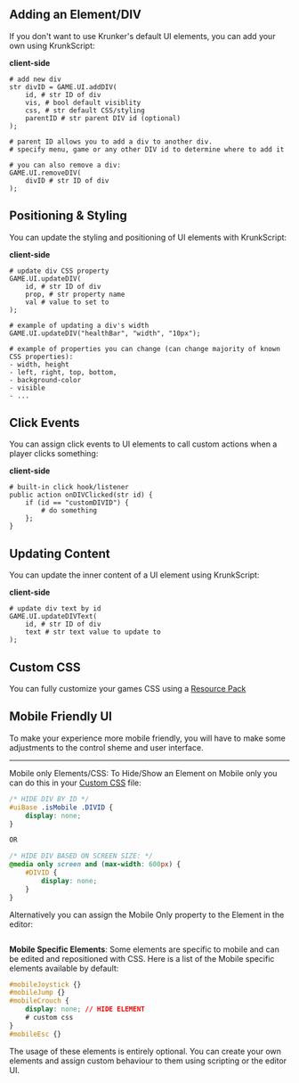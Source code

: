 ## Adding an Element/DIV

If you don't want to use Krunker's default UI elements, you can add your own using KrunkScript:

<p class="hidep"><strong class="client-side">client-side</strong></p>

```krunkscript
# add new div
str divID = GAME.UI.addDIV(
    id, # str ID of div
    vis, # bool default visiblity
    css, # str default CSS/styling
	parentID # str parent DIV id (optional)
);

# parent ID allows you to add a div to another div.
# specify menu, game or any other DIV id to determine where to add it

# you can also remove a div:
GAME.UI.removeDIV(
    divID # str ID of div
);
```

## Positioning & Styling

You can update the styling and positioning of UI elements with KrunkScript:

<p class="hidep"><strong class="client-side">client-side</strong></p>

```krunkscript
# update div CSS property
GAME.UI.updateDIV(
    id, # str ID of div
    prop, # str property name
    val # value to set to
);

# example of updating a div's width
GAME.UI.updateDIV("healthBar", "width", "10px");

# example of properties you can change (can change majority of known CSS properties):
- width, height
- left, right, top, bottom,
- background-color
- visible
- ...
```

## Click Events

You can assign click events to UI elements to call custom actions when a player clicks something:

<p class="hidep"><strong class="client-side">client-side</strong></p>

```krunkscript
# built-in click hook/listener
public action onDIVClicked(str id) {
    if (id == "customDIVID") {
        # do something
    };
}
```

## Updating Content

You can update the inner content of a UI element using KrunkScript:

<p class="hidep"><strong class="client-side">client-side</strong></p>

```krunkscript
# update div text by id
GAME.UI.updateDIVText(
    id, # str ID of div
    text # str text value to update to
);
```

## Custom CSS

You can fully customize your games CSS using a [Resource Pack](./files/mod-resource_packs?id=custom-css)

## Mobile Friendly UI

To make your experience more mobile friendly, you will have to make some adjustments to the control sheme and user interface.

___

Mobile only Elements/CSS: To Hide/Show an Element on Mobile only you can do this in your [Custom CSS](./files/user_interface?id=custom-css) file:

```css
/* HIDE DIV BY ID */
#uiBase .isMobile .DIVID {
    display: none;
}

OR

/* HIDE DIV BASED ON SCREEN SIZE: */
@media only screen and (max-width: 600px) {
    #DIVID {
        display: none;
    }
}
```
Alternatively you can assign the Mobile Only property to the Element in the editor:
```css
```

**Mobile Specific Elements**: Some elements are specific to mobile and can be edited and repositioned with CSS. Here is a list of the Mobile specific elements available by default:

```css
#mobileJoystick {}
#mobileJump {}
#mobileCrouch {
    display: none; // HIDE ELEMENT
	# custom css
}
#mobileEsc {}
```

The usage of these elements is entirely optional. You can create your own elements and assign custom behaviour to them using scripting or the editor UI.
